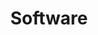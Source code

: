 ---
title: Software
menu:
  main:
    identifier: software
    weight: 3
    # params:
    #   icon:
    #     vendor: bootstrap
    #     name: laptop
---